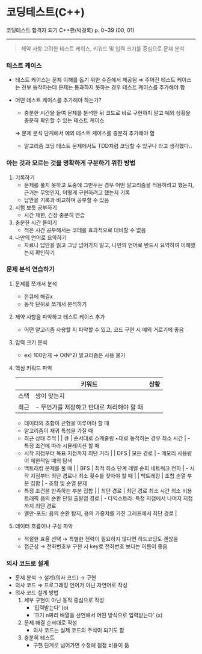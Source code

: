 # 코딩테스트(C++)

코딩테스트 합격자 되기 C++편(박경록) p. 0~39 (00, 01)

---

> 제약 사항 고려한 테스트 케이스, 키워드 및 입력 크기를 중심으로 문제 분석
> 

### 테스트 케이스

- 테스트 케이스는 문제 이해를 돕기 위한 수준에서 제공됨
⇒ 주어진 테스트 케이스는 전부 동작하는데 문제는 통과하지 못하는 경우 테스트 케이스를 추가해야 함

- 어떤  테스트 케이스를 추가해야 하는가?
    - 충분한 시간을 들여 문제를 분석한 뒤 코드로 바로 구현하지 말고 예외 상황을 충분히 확인할 수 있는 테스트 케이스
    
    ⇒ 문제 분석 단계에서 예외 테스트 케이스를 충분히 추가해야 함
    
    - 알고리즘 코딩 테스트 문제에서도 TDD처럼 코딩할 수 있구나 라고 생각했다..

### 아는 것과 모르는 것을 명확하게 구분하기 위한 방법

1. 기록하기
    - 문제를 풀지 못하고 도중에 그만두는 경우 어떤 알고리즘을 적용하려고 했는지, 근거는 무엇인지, 어떻게 구현하려고 했는지 기록
    - 답안을 기록과 비교하며 공부할 수 있음
2. 시험 보듯 공부하기
    - 시간 제한, 긴장 충분히 연습
3. 충분한 시간 들이기
    - 적은 시간 공부해서는 코테를 효과적으로 대비할 수 없음
4. 나만의 언어로 요약하기
    - 자료나 답안을 읽고 그냥 넘어가지 말고, 나만의 언어로 반드시 요약하여 이해했는지 확인하기

### 문제 분석 연습하기

1. 문제를 쪼개서 분석
    - 한큐에 해결x
    - 동작 단위로 쪼개서 분석하기
2. 제약 사항을 파악하고 테스트 케이스 추가
    - 어떤 알고리즘 사용할 지 파악할 수 있고, 코드 구현 시 예외 거르기에 좋음
3. 입력 크기 분석
    - ex) 100만개 → O(N^2) 알고리즘은 사용 불가
4. 핵심 키워드 파악
    
    
    |  | 키워드 | 상황 |
    | --- | --- | --- |
    | 스택 | 쌍이 맞는지
    최근 | - 무언가를 저장하고 반대로 처리해야 할 때
    - 데이터의 조합이 균형을 이루어야 할 때
    - 알고리즘이 재귀 특성을 가질 때
    - 최근 상태 추적 |
    | 큐 | 순서대로
    스케줄링
    ~대로 동작하는 경우
    최소 시간 | - 특정 조건에 따라 시뮬레이션 할 때
    - 시작 지점부터 목표 지점까지 최단 거리 |
    | DFS | 모든 경로 | - 메모리 사용량이 제한적일 때의 탐색
    - 백트래킹 문제를 풀 때 |
    | BFS | 최적
    최소 단계
    레벨 순회
    네트워크 전파 | - 시작 지점부터 최단 경로나 최소 횟수를 찾아야 할 때 |
    | 백트래킹 | 조합
    순열
    부분 집합 | - 조합 및 순열 문제
    - 특정 조건을 만족하는 부분 집합 |
    | 최단 경로 | 최단 경로
    최소 시간
    최소 비용
    트래픽
    음의 순환
    단일 출발점 경로 | - 다익스트라: 특정 지점에서 나머지 지점까지 최단 경로
    - 벨만-포드: 음의 순환 탐지, 음의 가중치를 가진 그래프에서 최단 경로 |
5. 데이터 흐름이나 구성 파악
    - 적절한 효율 선택 → 특별한 전략이 필요하지 않다면 하드코딩도 괜찮음
    - 접근성 → 전화번호부 구현 시 key로 전화번호 보다는 이름이 좋음

### 의사 코드로 설계

- 문제 분석 → 설계(의사 코드) → 구현
- 의사 코드 ⇒ 프로그래밍 언어가 아닌 자연어로 작성
- 의사 코드 설계 방법
    1. 세부 구현이 아닌 동작 중심으로 작성
        - ‘입력받는다’ (o)
        - ‘크기 n짜리 배열을 선언해서 어떤 방식으로 입력받는다’ (x)
    2. 문제 해결 순서대로 작성
        - 의사 코드는 실제 코드의 주석이 되기도 함
    3. 충분히 테스트
        - 구현 단계로 넘어가면 수정에 점점 비용이 듦
